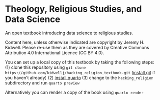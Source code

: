 # Theology, Religious Studies, and Data Science

An open textbook introducing data science to religious studies.

Content here, unless otherwise indicated are copyright by Jeremy H. Kidwell. Please re-use them as they are covered by Creative Commons Attribution 4.0 International Licence (CC BY 4.0).

You can set up a local copy of this textbook by taking the following steps:
(1) clone this repository using `git clone https://github.com/kidwellj/hacking_religion_textbook.git` ([install git](https://git-scm.com/downloads) if you haven't already)
(2) [install quarto](https://quarto.org/docs/get-started/)
(3) change to the `hacking_religion` subdirectory and run `quarto preview`

Alternatively you can render a copy of the book using `quarto render`